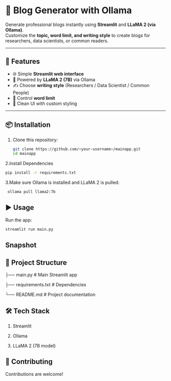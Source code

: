 # 📝 Blog Generator with Ollama  

Generate professional blogs instantly using **Streamlit** and **LLaMA 2 (via Ollama)**.  
Customize the **topic, word limit, and writing style** to create blogs for researchers, data scientists, or common readers.  

---

## 🚀 Features
- 🌐 Simple **Streamlit web interface**  
- 🧠 Powered by **LLaMA 2 (7B)** via Ollama  
- ✍️ Choose **writing style** (Researchers / Data Scientist / Common People)  
- 🔢 Control **word limit**  
- 🎨 Clean UI with custom styling  

---

## 📦 Installation

1. Clone this repository:
   ```bash
   git clone https://github.com/<your-username>/mainapp.git
   cd mainapp

2.Install Dependencies
  ```bash
  pip install -r requirements.txt
  ```

3.Make sure Ollama is installed and LLaMA 2 is pulled:
  ```bash
   ollama pull llama2:7b
  ```

## ▶️ Usage

Run the app:
  ```bash
  streamlit run main.py
  ```
## Snapshot

   
## 📂 Project Structure

├── main.py             # Main Streamlit app

├── requirements.txt    # Dependencies

└── README.md           # Project documentation

## 🛠️ Tech Stack

1. Streamlit

2. Ollama

3. LLaMA 2 (7B model)

## 🤝 Contributing

Contributions are welcome!
